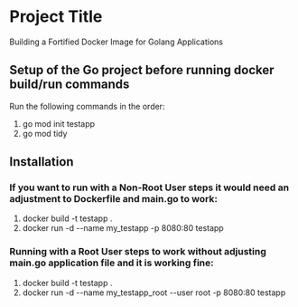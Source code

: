 # Project Title

Building a Fortified Docker Image for Golang Applications

## Setup of the Go project before running docker build/run commands
Run the following commands in the order:
1) go mod init testapp
2) go mod tidy

## Installation

### If you want to run with a Non-Root User steps it would need an adjustment to Dockerfile and main.go to work:
1) docker build -t testapp .
2) docker run -d --name my_testapp -p 8080:80 testapp

### Running with a Root User steps to work without adjusting main.go application file and it is working fine:
1) docker build -t testapp .
2) docker run -d --name my_testapp_root --user root -p 8080:80 testapp
